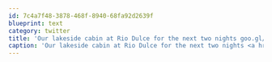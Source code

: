 ```yaml
---
id: 7c4a7f48-3878-468f-8940-68fa92d2639f
blueprint: text
category: twitter
title: 'Our lakeside cabin at Rio Dulce for the next two nights goo.gl/fb/2YnGu'
caption: 'Our lakeside cabin at Rio Dulce for the next two nights <a href="http://goo.gl/fb/2YnGu" title="http://goo.gl/fb/2YnGu" class="link link_untco">goo.gl/fb/2YnGu</a>'
---
```

